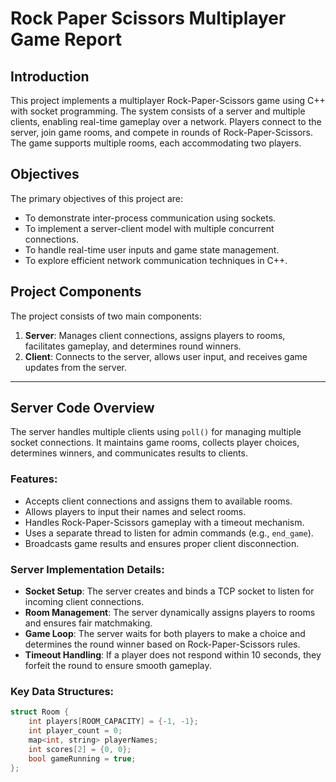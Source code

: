 # Rock Paper Scissors Multiplayer Game Report

## Introduction

This project implements a multiplayer Rock-Paper-Scissors game using C++ with socket programming. The system consists of a server and multiple clients, enabling real-time gameplay over a network. Players connect to the server, join game rooms, and compete in rounds of Rock-Paper-Scissors. The game supports multiple rooms, each accommodating two players.

## Objectives

The primary objectives of this project are:
- To demonstrate inter-process communication using sockets.
- To implement a server-client model with multiple concurrent connections.
- To handle real-time user inputs and game state management.
- To explore efficient network communication techniques in C++.

## Project Components

The project consists of two main components:

1. **Server**: Manages client connections, assigns players to rooms, facilitates gameplay, and determines round winners.
2. **Client**: Connects to the server, allows user input, and receives game updates from the server.

---

## Server Code Overview

The server handles multiple clients using `poll()` for managing multiple socket connections. It maintains game rooms, collects player choices, determines winners, and communicates results to clients.

### Features:

- Accepts client connections and assigns them to available rooms.
- Allows players to input their names and select rooms.
- Handles Rock-Paper-Scissors gameplay with a timeout mechanism.
- Uses a separate thread to listen for admin commands (e.g., `end_game`).
- Broadcasts game results and ensures proper client disconnection.

### Server Implementation Details:

- **Socket Setup**: The server creates and binds a TCP socket to listen for incoming client connections.
- **Room Management**: The server dynamically assigns players to rooms and ensures fair matchmaking.
- **Game Loop**: The server waits for both players to make a choice and determines the round winner based on Rock-Paper-Scissors rules.
- **Timeout Handling**: If a player does not respond within 10 seconds, they forfeit the round to ensure smooth gameplay.

### Key Data Structures:

```cpp
struct Room {
    int players[ROOM_CAPACITY] = {-1, -1};
    int player_count = 0;
    map<int, string> playerNames;
    int scores[2] = {0, 0};
    bool gameRunning = true;
};
```
